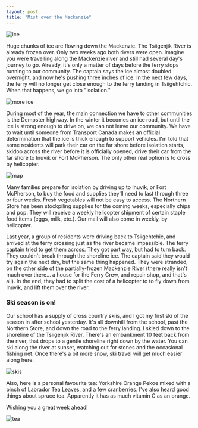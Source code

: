```yaml
---
layout: post
title: "Mist over the Mackenzie"
---
```


![ice](https://www.dropbox.com/scl/fi/2ow9uatiie991wn4qaxli/20241026_102300.jpg?rlkey=clnzweyju6a2ouyqug9yd4ueg&st=m2hdyne7&raw=1)

Huge chunks of ice are flowing down the Mackenzie. The Tsiigenjik River is already frozen over. Only two weeks ago both rivers were open. Imagine you were travelling along the Mackenzie river and still had several day's journey to go. Already, it's only a matter of days before the ferry stops running to our community. The captain says the ice almost doubled overnight, and now he's pushing three inches of ice. In the next few days, the ferry will no longer get close enough to the ferry landing in Tsiigehtchic. When that happens, we go into "isolation."

![more ice](https://www.dropbox.com/scl/fi/6d4lha1gvte9rihw1tsib/20241025_182122.jpg?rlkey=t9bbkyxxi8ix7b4fbuwu9ylgy&st=mhchhhpf&raw=1)

During most of the year, the main connection we have to other communities is the Dempster highway. In the winter it becomes an ice road, but until the ice is strong enough to drive on, we can not leave our community. We have to wait until someone from Transport Canada makes an official determination that the ice is thick enough to support vehicles. I'm told that some residents will park their car on the far shore before isolation starts, skidoo across the river before it is officially opened, drive their car from the far shore to Inuvik or Fort McPherson. The only other real option is to cross by helicopter.

![map](https://www.dropbox.com/scl/fi/xx27owvg0n4q65cfe4wkm/Capture.PNG?rlkey=8p9yw8zrxgd94o00gyw6cwmy9&st=0irtwnq4&raw=1)

Many families prepare for isolation by driving up to Inuvik, or Fort McPherson, to buy the food and supplies they'll need to last through three or four weeks. Fresh vegetables will not be easy to access. The Northern Store has been stockpiling supplies for the coming weeks, especially chips and pop. They will receive a weekly helicopter shipment of certain staple food items (eggs, milk, etc.). Our mail will also come in weekly, by helicopter.

Last year, a group of residents were driving back to Tsiigehtchic, and arrived at the ferry crossing just as the river became impassible. The ferry captain tried to get them across. They got part way, but had to turn back. They couldn't break through the shoreline ice. The captain said they would try again the next day, but the same thing happened. They were stranded, on the other side of the partially-frozen Mackenzie River (there really isn't much over there... a house for the Ferry Crew, and repair shop, and that's all). In the end, they had to split the cost of a helicopter to to fly down from Inuvik, and lift them over the river.

### Ski season is on!

Our school has a supply of cross country skiis, and I got my first ski of the season in after school yesterday. It's all downhill from the school, past the Northern Store, and down the road to the ferry landing. I skied down to the shoreline of the Tsiigenjik River. There's an embankment 10 feet back from the river, that drops to a gentle shoreline right down by the water. You can ski along the river at sunset, watching out for stones and the occasional fishing net. Once there's a bit more snow, ski travel will get much easier along here.

![skis](https://www.dropbox.com/scl/fi/6di66vtctm7l6g3grm2bp/20241025_182132.jpg?rlkey=2mxoo2m59d6431k8vi5nlb17w&st=aewmb113&raw=1)

Also, here is a personal favourite tea: Yorkshire Orange Pekoe mixed with a pinch of Labrador Tea Leaves, and a few cranberries. I've also heard good things about spruce tea. Apparently it has as much vitamin C as an orange. 

Wishing you a great week ahead!

![tea](https://www.dropbox.com/scl/fi/xihernnhi6guckz7kysdk/20241026_104630.jpg?rlkey=g6ioe3j9ljq2yj1r6urjlmlx1&st=5ihsxryx&raw=1)
